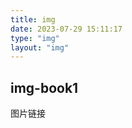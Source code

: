 ```yaml
---
title: img
date: 2023-07-29 15:11:17
type: "img"
layout: "img"
---
```




## img-book1

图片链接

